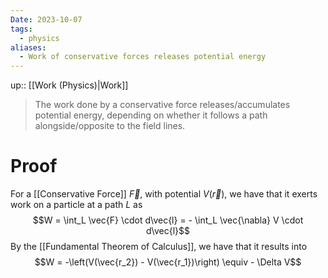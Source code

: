 ```yaml
---
Date: 2023-10-07
tags:
  - physics
aliases:
  - Work of conservative forces releases potential energy
---
```

up:: [[Work (Physics)|Work]]

> The work done by a conservative force releases/accumulates potential energy, depending on whether it follows a path alongside/opposite to the field lines.

# Proof
For a [[Conservative Force]] $\vec{F}$, with potential $V(\vec{r})$, we have that it exerts work on a particle at a path $L$ as
$$W = \int_L \vec{F} \cdot d\vec{l} = - \int_L \vec{\nabla} V \cdot d\vec{l}$$
By the [[Fundamental Theorem of Calculus]], we have that it results into
$$W = -\left(V(\vec{r_2}) - V(\vec{r_1})\right) \equiv - \Delta V$$